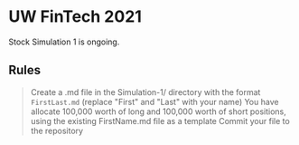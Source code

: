 # UW FinTech 2021

Stock Simulation 1 is ongoing.

## Rules

> Create a .md file in the Simulation-1/ directory with the format `FirstLast.md` (replace "First" and "Last" with your name)
> You have allocate 100,000 worth of long and 100,000 worth of short positions, using the existing FirstName.md file as a template
> Commit your file to the repository

